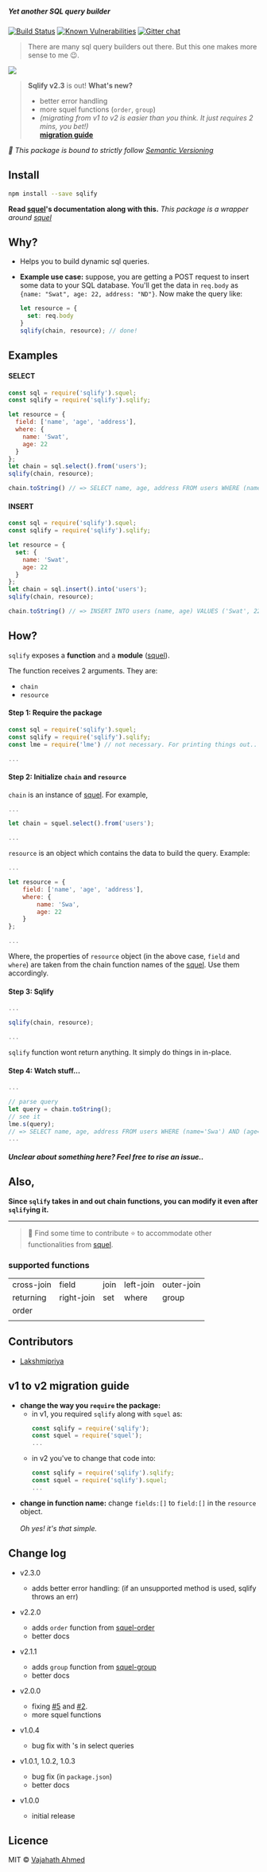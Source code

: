 ##### Yet another SQL query builder

[![Build Status](https://travis-ci.org/vajahath/sqlify.svg?branch=master)](https://travis-ci.org/vajahath/sqlify)
[![Known Vulnerabilities](https://snyk.io/test/npm/sqlify/badge.svg)](https://snyk.io/test/npm/sqlify)
[![Gitter chat](https://badges.gitter.im/npm-sqlify/gitter.png)](https://gitter.im/npm-sqlify/Lobby)
<!--[![Greenkeeper badge](https://badges.greenkeeper.io/vajahath/sqlify.svg)](https://greenkeeper.io/)-->

> There are many sql query builders out there. But this one makes more sense to me :wink:.

![](https://raw.githubusercontent.com/vajahath/sqlify/master/media/sqlify.png)


> **Sqlify v2.3** is out! **What's new?**
> - better error handling
> - more squel functions (`order`, `group`)
> - *(migrating from v1 to v2 is easier than you think. It just requires 2 mins, you bet!)*
>   <br>[**migration guide**](#v1-to-v2-migration-guide)

*:flags: This package is bound to strictly follow [Semantic Versioning](http://semver.org/)*

## Install
```bash
npm install --save sqlify
```

**Read [squel](https://hiddentao.com/squel)'s documentation along with this.**
_This package is a wrapper around [squel](https://hiddentao.com/squel)_

## Why?
- Helps you to build dynamic sql queries.
- **Example use case:** suppose, you are getting a POST request to insert some data to your SQL database.
  You'll get the data in `req.body` as `{name: "Swat", age: 22, address: "ND"}`.
  Now make the query like:

  ```js
  let resource = {
    set: req.body
  }
  sqlify(chain, resource); // done!
  ```

## Examples
#### SELECT
```js
const sql = require('sqlify').squel;
const sqlify = require('sqlify').sqlify;

let resource = {
  field: ['name', 'age', 'address'],
  where: {
    name: 'Swat',
    age: 22
  }
};
let chain = sql.select().from('users');
sqlify(chain, resource);

chain.toString() // => SELECT name, age, address FROM users WHERE (name=Swat) AND (age=22)
```

#### INSERT
```js
const sql = require('sqlify').squel;
const sqlify = require('sqlify').sqlify;

let resource = {
  set: {
    name: 'Swat',
    age: 22
  }
};
let chain = sql.insert().into('users');
sqlify(chain, resource);

chain.toString() // => INSERT INTO users (name, age) VALUES ('Swat', 22)
```

## How?

`sqlify` exposes a **function** and a **module** ([squel](https://www.npmjs.com/package/squel)).

The function receives 2 arguments. They are:
- `chain`
- `resource`

#### Step 1: Require the package
```js
const sql = require('sqlify').squel;
const sqlify = require('sqlify').sqlify;
const lme = require('lme') // not necessary. For printing things out..

...
```

#### Step 2: Initialize `chain` and `resource`
`chain` is an instance of [squel](https://www.npmjs.com/package/squel).
For example,
```js
...

let chain = squel.select().from('users');

...
```

`resource` is an object which contains the data to build the query.
Example:
```js
...

let resource = {
    field: ['name', 'age', 'address'],
    where: {
        name: 'Swa',
        age: 22
    }
};

...
```
Where, the properties of `resource` object (in the above case, `field` and `where`) are taken from the chain function names of the [squel](https://www.npmjs.com/package/squel). Use them accordingly.

#### Step 3: Sqlify
```js
...

sqlify(chain, resource);

...
```

`sqlify` function wont return anything. It simply do things in in-place.

#### Step 4: Watch stuff...
```js
...

// parse query
let query = chain.toString();
// see it
lme.s(query);
// => SELECT name, age, address FROM users WHERE (name='Swa') AND (age=22)
...
```

##### Unclear about something here? Feel free to rise an issue..

## Also,
**Since `sqlify` takes in and out chain functions, you can modify it even after `sqlify`ing it.**

---

> :green_heart: Find some time to contribute :star: to accommodate other functionalities from [squel](https://www.npmjs.com/package/squel).

### supported functions
|            |            |      |           |            |
|------------|------------|------|-----------|------------|
| cross-join | field      | join | left-join | outer-join |
| returning  | right-join | set  | where     | group      |
| order      |            |      |           |            |
|            |            |      |           |            |

## Contributors

- [Lakshmipriya](https://github.com/lakshmipriyamukundan)


## v1 to v2 migration guide

- **change the way you `require` the package:**
  - in v1, you required `sqlify` along with `squel` as:
    ```js
	const sqlify = require('sqlify');
	const squel = require('squel');
	...
	```
  - in v2 you've to change that code into:
    ```js
	const sqlify = require('sqlify').sqlify;
	const squel = require('sqlify').squel;
	...
	```
- **change in function name:** change `fields:[]` to `field:[]` in the `resource` object.
<br><br>*Oh yes! it's that simple.*

## Change log
- v2.3.0
  - adds better error handling: (if an unsupported method is used, sqlify throws an err)
- v2.2.0
  - adds `order` function from [squel-order](https://hiddentao.com/squel/api.html#select_order)
  - better docs
- v2.1.1
  - adds `group` function from [squel-group](https://hiddentao.com/squel/api.html#select_group)
  - better docs
- v2.0.0
  - fixing [#5](https://github.com/vajahath/sqlify/issues/5) and [#2](https://github.com/vajahath/sqlify/issues/2).
  - more squel functions
- v1.0.4
  - bug fix with 's in select queries
- v1.0.1, 1.0.2, 1.0.3
  - bug fix (in `package.json`)
  - better docs

- v1.0.0
  - initial release


## Licence
MIT © [Vajahath Ahmed](https://twitter.com/vajahath7)
